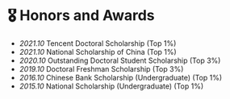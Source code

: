# 🎖 Honors and Awards
- *2021.10* Tencent Doctoral Scholarship (Top 1%)
- *2021.10* National Scholarship of China (Top 1%)
- *2020.10* Outstanding Doctoral Student Scholarship (Top 3%)
- *2019.10* Doctoral Freshman Scholarship (Top 3%)
- *2016.10* Chinese Bank Scholarship (Undergraduate) (Top 1%)
- *2015.10* National Scholarship (Undergraduate) (Top 1%)
